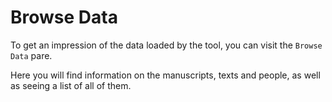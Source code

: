 # Browse Data

To get an impression of the data loaded by the tool, you can visit the `Browse Data` pare.

Here you will find information on the manuscripts, texts and people, as well as seeing a list of all of them.
